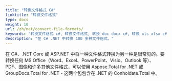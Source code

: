 ```yaml
---
title: "转换文件格式 C#"
linktitle: "转换文件格式"
type: docs
weight: 10
url: /zh/net/convert-file-formats/
keywords: "转换文件格式 c#, 转换文件格式, 转换 doc docx c#, 转换 xls xlsx c#, 将 word 转换为 pdf ASP .NET, 将 PDF 转换为 HTML C#, 将 html 转换为 pdf c#, 将 docx 转换为 pdf c#, 将 xlsx 转换为 pdf c# , 将图像转换为 pdf C#, 转换 AutoCad C#, 将 png 转换为 pdf .net"
description: "在 C# .NET 中转换 100 多种文件格式。"
---
```


在 C#、.NET Core 或 ASP.NET 中将一种文件格式转换为另一种是很常见的。要转换任何 MS Office（Word、Excel、PowerPoint、Visio、Outlook 等）、PDF、图像和许多其他文件格式，可以使用 Aspose.Total for .NET 或 GroupDocs.Total for .NET - 这两个包包含在 .NET 的 Conholdate.Total 中。

